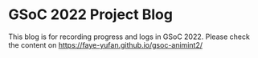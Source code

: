 # GSoC 2022 Project Blog
This blog is for recording progress and logs in GSoC 2022. Please check the content on https://faye-yufan.github.io/gsoc-animint2/
